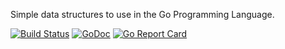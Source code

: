 Simple data structures to use in the Go Programming Language.

[![Build Status](https://travis-ci.org/kwilczynski/container.png?branch=master)](https://travis-ci.org/kwilczynski/container)
[![GoDoc](https://godoc.org/github.com/kwilczynski/container?status.png)](https://godoc.org/github.com/kwilczynski/container)
[![Go Report Card](http://goreportcard.com/badge/kwilczynski/container)](http://goreportcard.com/report/kwilczynski/container)
